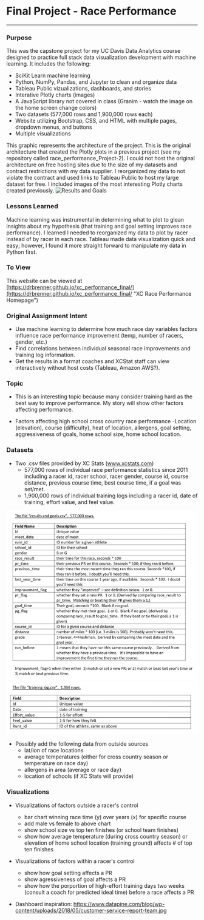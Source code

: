 # Final Project - Race Performance
---

### Purpose
This was the capstone project for my UC Davis Data Analytics course designed to practice full stack data visualization development with machine learning. It includes the following:
- SciKit Learn machine learning
- Python, NumPy, Pandas, and Jupyter to clean and organize data
- Tableau Public vizualizations, dashboards, and stories
- Interative Plotly charts (images)
- A JavaScript library not covered in class (Granim - watch the image on the home screen change colors)
- Two datasets (577,000 rows and 1,900,000 rows each)
- Website utilizing Bootstrap, CSS, and HTML with multiple pages, dropdown menus, and buttons
- Multiple visualizations

This graphic represents the architecture of the project. This is the original architecture that created the Plotly plots in a previous project (see my repository called race_performance_Project-2). I could not host the original architecture on free hosting sites due to the size of my datasets and contract restrictions with my data supplier.  I reorganized my data to not violate the contract and used links to Tableau Public to host my large dataset for free.  I included images of the most interesting Plotly charts created previously.
![Results and Goals](/static/images/tools.png "System Architecture")

### Lessons Learned
Machine learning was instrumental in determining what to plot to glean insights about my hypothesis (that training and goal setting improves race performance).  I learned I needed to reorganized my data to plot by racer instead of by racer in each race.  Tableau made data visualization quick and easy; however, I found it more straight forward to manipulate my data in Python first.  

### To View
This website can be viewed at [https://drbrenner.github.io/xc_performance_final/](https://drbrenner.github.io/xc_performance_final/ "XC Race Performance Homepage") 


### Original Assignment Intent

+ Use machine learning to determine how much race day variables factors influence race performance improvement (temp, number of racers, gender, etc.) 
+ Find correlations between individual seasonal race improvements and training log information.
+ Get the results in a format coaches and XCStat staff can view interactively without host costs (Tableau, Amazon AWS?).

### Topic

+ This is an interesting topic because many consider training hard as the best way to improve performance. My story will show other factors affecting performance.

+ Factors affecting high school cross country race performance
	-Location (elevation), course (difficulty), heat of location, allergens, goal setting, aggressiveness of goals, home school size, home school location.

### Datasets

+ Two .csv files provided by XC Stats (www.xcstats.com)
	- 577,000 rows of individual race performance statistics since 2011 including a racer id, racer school, racer gender, course id, course distance, previous course time, best course time, if a goal was set/met.
	- 1,900,000 rows of individual training logs including a racer id, date of training, effort value, and feel value.

![Results and Goals](/static/images/dataResultsGoals.png "Results and Goals Data Description")
![Training Logs](/static/images/trainingLogs.png "Training Logs Data Description")

+ Possibly add the following data from outside sources
	- lat/lon of race locations
	- average temperatures (either for cross country season or temperature on race day)
	- allergens in area (average or race day)
	- location of schools (if XC Stats will provide)

### Visualizations

+ Visualizations of factors outside a racer's control
	- bar chart winning race time (y) over years (x) for specific course
	- add male vs female to above chart
	- show school size vs top ten finishes (or school team finishes)
	- show how average temperature (during cross country season) or elevation of home school location (training ground) affects # of top ten finishes

+ Visualizations of factors within a racer's control
	- show how goal setting affects a PR
	- show agressiveness of goal affects a PR
	- show how the porportion of high-effort training days two weeks (consult a coach for predicted ideal time) before a race affects a PR

+ Dashboard inspiration: https://www.datapine.com/blog/wp-content/uploads/2018/05/customer-service-report-team.jpg